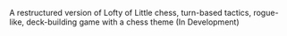 A restructured version of Lofty of Little chess, turn-based tactics, rogue-like, deck-building game with a chess theme (In Development)
